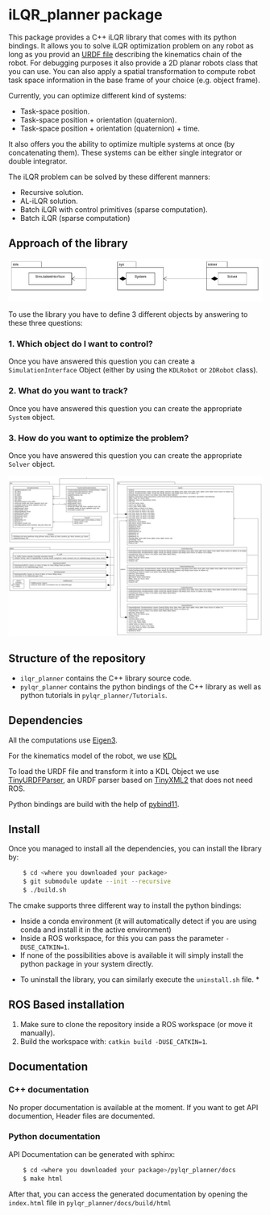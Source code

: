 # iLQR_planner package

This package provides a C++ iLQR library that comes with its python bindings. It allows you to solve iLQR optimization problem on any robot as long as you provid an [URDF file](http://wiki.ros.org/urdf/Tutorials) describing the kinematics chain of the robot. For debugging purposes it also provide a 2D planar robots class that you can use. You can also apply a spatial transformation to compute robot task space information in the base frame of your choice (e.g. object frame).

Currently, you can optimize different kind of systems:

- Task-space position.
- Task-space position + orientation (quaternion).
- Task-space position + orientation (quaternion) + time.

It also offers you the ability to optimize multiple systems at once (by concatenating them). These systems can be either single integrator or double integrator.

The iLQR problem can be solved by these different manners:

- Recursive solution.
- AL-iLQR solution.
- Batch iLQR with control primitives (sparse computation).
- Batch iLQR (sparse computation)

## Approach of the library

![Library approach](images/approach_diagram.png)

To use the library you have to define 3 different objects by answering to these three questions:

### 1. Which object do I want to control?

Once you have answered this question you can create a ``SimulationInterface`` Object (either by using the ``KDLRobot`` or ``2DRobot`` class).

### 2. What do you want to track?

Once you have answered this question you can create the appropriate ``System`` object.

### 3. How do you want to optimize the problem?

Once you have answered this question you can create the appropriate ``Solver`` object.

![Full class diagram](images/full_diagram.png)

## Structure of the repository

- ``ilqr_planner`` contains the C++ library source code.
- ``pylqr_planner`` contains the python bindings of the C++ library as well as python tutorials in ``pylqr_planner/Tutorials``.

## Dependencies

All the computations use [Eigen3](https://eigen.tuxfamily.org/index.php?title=Main_Page).

For the kinematics model of the robot, we use [KDL](https://www.orocos.org/kdl.html)

To load the URDF file and transform it into a KDL Object we use [TinyURDFParser](https://gitlab.idiap.ch/jmaceiras/tinyurdfparser), an URDF parser based on [TinyXML2](https://github.com/leethomason/tinyxml2) that does not need ROS.

Python bindings are build with the help of [pybind11](https://github.com/pybind/pybind11).

## Install

Once you managed to install all the dependencies, you can install the library by:

```bash
    $ cd <where you downloaded your package>
    $ git submodule update --init --recursive
    $ ./build.sh
```
The cmake supports three different way to install the python bindings:

- Inside a conda environment (it will automatically detect if you are using conda and install it in the active environment)
- Inside a ROS workspace, for this you can pass the parameter ``-DUSE_CATKIN=1``.
- If none of the possibilities above is available it will simply install the python package in your system directly.

* To uninstall the library, you can similarly execute the ``uninstall.sh`` file. *

## ROS Based installation

1. Make sure to clone the repository inside a ROS workspace (or move it manually).
2. Build the workspace with: ``catkin build -DUSE_CATKIN=1``.

## Documentation

### C++ documentation

No proper documentation is available at the moment. If you want to get API documention, Header files are documented.

### Python documentation

API Documentation can be generated with sphinx:

```bash
    $ cd <where you downloaded your package>/pylqr_planner/docs
    $ make html
```

After that, you can access the generated documentation by opening the ``index.html`` file in ``pylqr_planner/docs/build/html``
